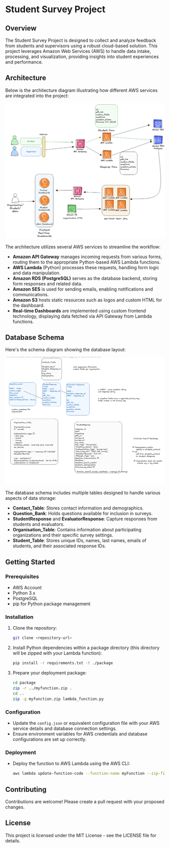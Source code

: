 
# Student Survey Project

## Overview
The Student Survey Project is designed to collect and analyze feedback from students and supervisors using a robust cloud-based solution. This project leverages Amazon Web Services (AWS) to handle data intake, processing, and visualization, providing insights into student experiences and performance.

## Architecture
Below is the architecture diagram illustrating how different AWS services are integrated into the project:

![Architecture Diagram](architecture.png)

The architecture utilizes several AWS services to streamline the workflow:
- **Amazon API Gateway** manages incoming requests from various forms, routing them to the appropriate Python-based AWS Lambda functions.
- **AWS Lambda** (Python) processes these requests, handling form logic and data manipulation.
- **Amazon RDS (PostgreSQL)** serves as the database backend, storing form responses and related data.
- **Amazon SES** is used for sending emails, enabling notifications and communications.
- **Amazon S3** hosts static resources such as logos and custom HTML for the dashboard.
- **Real-time Dashboards** are implemented using custom frontend technology, displaying data fetched via API Gateway from Lambda functions.

## Database Schema
Here's the schema diagram showing the database layout:

![Schema Diagram](schema.png)

The database schema includes multiple tables designed to handle various aspects of data storage:
- **Contact_Table**: Stores contact information and demographics.
- **Question_Bank**: Holds questions available for inclusion in surveys.
- **StudentResponse** and **EvaluatorResponse**: Capture responses from students and evaluators.
- **Organisation_Table**: Contains information about participating organizations and their specific survey settings.
- **Student_Table**: Stores unique IDs, names, last names, emails of students, and their associated response IDs.

## Getting Started

### Prerequisites
- AWS Account
- Python 3.x
- PostgreSQL
- pip for Python package management

### Installation
1. Clone the repository:
   ```bash
   git clone <repository-url>
   ```
2. Install Python dependencies within a package directory (this directory will be zipped with your Lambda function):
   ```bash
   pip install -r requirements.txt -t ./package
   ```
3. Prepare your deployment package:
   ```bash
   cd package
   zip -r ../myfunction.zip .
   cd ..
   zip -g myfunction.zip lambda_function.py
   ```

### Configuration
- Update the `config.json` or equivalent configuration file with your AWS service details and database connection settings.
- Ensure environment variables for AWS credentials and database configurations are set up correctly.

### Deployment
- Deploy the function to AWS Lambda using the AWS CLI:
  ```bash
  aws lambda update-function-code --function-name myFunction --zip-file fileb://myfunction.zip
  ```

## Contributing
Contributions are welcome! Please create a pull request with your proposed changes.

## License
This project is licensed under the MIT License - see the LICENSE file for details.
